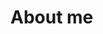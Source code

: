 # About me

<!--
**IVHANS/IVHANS** is a ✨ _special_ ✨ repository because its `README.md` (this file) appears on your GitHub profile.

Here are some ideas to get you started:

- 🌱 I’m currently learning GitHub ...
- 👯 I’m looking to collaborate on My future project...
- 🤔 I’m looking for help with my future co workers...
- 💬 Ask me about ...
- 📫 How to reach me: 09951766992 ...
- ⚡ Fun fact: I'm handsome...
-->
